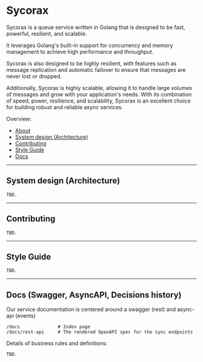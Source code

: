 # Sycorax

Sycorax is a queue service written in Golang that is designed to be fast, powerful, resilient, and scalable.

It leverages Golang's built-in support for concurrency and memory management to achieve high performance and throughput.

Sycorax is also designed to be highly resilient, with features such as message replication and automatic failover to ensure that messages are never lost or dropped.

Additionally, Sycorax is highly scalable, allowing it to handle large volumes of messages and grow with your application's needs. With its combination of speed, power, resilience, and scalability, Sycorax is an excellent choice for building robust and reliable async services.

Overview:

- [About](#sycorax)
- [System design (Architecture)](#system-design-architecture)
- [Contributing](#contributing)
- [Style Guide](#style-guide)
- [Docs](#docs)

---

## System design (Architecture)

`TBD.`

---

## Contributing

`TBD.`

---

## Style Guide

`TBD.`

---

## Docs (Swagger, AsyncAPI, Decisions history)

Our service documentation is centered around a swagger (rest) and async-api (events)

```
/docs              # Index page
/docs/rest-api     # The rendered OpenAPI spec for the sync endpoints
```

Details of business rules and definitions:

`TBD.`
